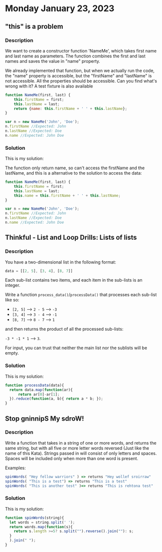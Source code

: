 # Monday January 23, 2023

## "this" is a problem

### Description

We want to create a constructor function 'NameMe', which takes first name and last name as parameters. The function combines the first and last names and saves the value in "name" property.

We already implemented that function, but when we actually run the code, the "name" property is accessible, but the "firstName" and "lastName" is not accessible. All the properties should be accessible. Can you find what's wrong with it? A test fixture is also available

```JavaScript
function NameMe(first, last) {
    this.firstName = first;
    this.lastName = last;
    return {name: this.firstName + ' ' + this.lastName};
}

var n = new NameMe('John', 'Doe');
n.firstName //Expected: John
n.lastName //Expected: Doe
n.name //Expected: John Doe
```

### Solution

This is my solution:

The function only return name, so can't access the firstName and the lastName, and this is a alternative to the solution to access the data:

```JavaScript
function NameMe(first, last) {
    this.firstName = first;
    this.lastName = last;
    this.name = this.firstName + ' ' + this.lastName;
}

var n = new NameMe('John', 'Doe');
n.firstName //Expected: John
n.lastName //Expected: Doe
n.name //Expected: John Doe
```

## Thinkful - List and Loop Drills: Lists of lists

### Description

You have a two-dimensional list in the following format:

```JavaScript
data = [[2, 5], [3, 4], [8, 7]]
```

Each sub-list contains two items, and each item in the sub-lists is an integer.

Write a function `process_data()`/`processData()` that processes each sub-list like so:

- `[2, 5]` --> `2 - 5` --> `-3`
- `[3, 4]` --> `3 - 4` --> `-1`
- `[8, 7]` --> `8 - 7` --> `1`

and then returns the product of all the processed sub-lists: 

`-3 * -1 * 1` --> `3`.

For input, you can trust that neither the main list nor the sublists will be empty.

### Solution

This is my solution:

```JavaScript
function processData(data){
  return data.map(function(ar){
      return ar[0]-ar[1];
  }).reduce(function(a, b){ return a * b; });
}
```

## Stop gninnipS My sdroW!

### Description

Write a function that takes in a string of one or more words, and returns the same string, but with all five or more letter words reversed (Just like the name of this Kata). Strings passed in will consist of only letters and spaces. Spaces will be included only when more than one word is present.

Examples:

```JavaScript
spinWords( "Hey fellow warriors" ) => returns "Hey wollef sroirraw" 
spinWords( "This is a test") => returns "This is a test" 
spinWords( "This is another test" )=> returns "This is rehtona test"
```

### Solution

This is my solution:

```JavaScript
function spinWords(string){
  let words = string.split(' ');
  return words.map(function(s){
    return s.length >=5? s.split("").reverse().join(""): s;
  }
  ).join(" ");
}
```